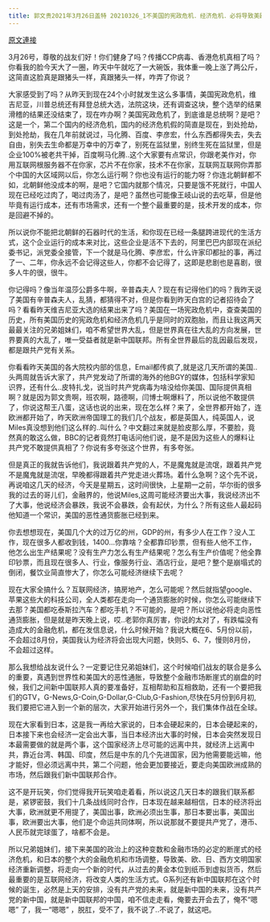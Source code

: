 ```yaml
---
title: 郭文贵2021年3月26日盖特 20210326_1不美国的宪政危机．经济危机．必将导致美欧日的经济危机．和世界的经济危机。在美国的恶性膨胀，将彻底的改变美国的经济现状，中共的擀面杖的经济必将彻底崩塌。这是新中国联邦最大的机
---
```


[原文連接](https://gnews.org/ThreadView/53480528)

3月26号，尊敬的战友们好！你们健身了吗？传播CCP病毒、香港危机真相了吗？你看我的脸今天大了一圈，昨天中午就吃了一大碗饭，我体重一晚上涨了两公斤，这简直这脸真是跟猪头一样，真跟猪头一样，咋弄了你说？


大家感受到了吗？从昨天到现在24个小时就发生这么多事情，美国宪政危机，维吉尼亚，川普总统还有拜登总统大选，法院这块，还有调查这块，整个选举的结果滑稽的结果还没结束了，现在咋办啊？美国宪政危机了，到底谁是总统啊？是吧？这是一个，第二个国内的经济危机，国内的经济危机假的简直是现在，到处抢劫，到处抢劫，我在几年前就说过，马化腾、百度、李彦宏，什么东西都得失去，失去自由，别失去生命都是万幸中的万幸了，别死在监狱里，别终生死在监狱里，但是企业100%被老共干掉，百度啊马化腾..这个大家要有点常识，你跟老美作对，你用互联网根服务器不在你家，芯片不在你家，技术不在你家，互联网互联网你弄那个中国的大区域网以后，你怎么运行啊？你也没有运行的能力呀？你连北朝鲜都不如，北朝鲜他没成本的啊，是吧？它国内就那个情况，只要是饿不死就行，中国人现在已经吃过肉了，喝过肉汤了，是吧？虽然也可能像王岐山说的去吃草，但是他毕竟有运行成本，还有市场需求，还有一个整个最重要的是，技术开发的成本，你是回避不掉的。


所以说你不能把北朝鲜的石器时代的生活，和你现在已经一条腿跨进现代的生活方式，这个企业运行的成本来对比，这些企业是活不下去的，阿里巴巴内部现在派纪委书记，派党委全接管，下一个就是马化腾、李彦宏，什么许家印都扯的事，再过了一、二年，你永远不会记得这些人，你都不会记得了，这即是悲剧也是喜剧，很多人牛的很，很牛。


你记得吗？像当年温莎公爵多牛啊，辛普森夫人？现在有记得他们的吗？我昨天说了美国有辛普森夫人，乱猜，都猜得不对，但是你看到昨天白宫的记者招待会了吗？看看昨天维吉尼亚大选的结果出来了吗？美国在一场宪政危机中，查查美国的历史，所有美国历史的宪政危机和经济危机几乎是同时的双胞胎，而且让我这两天最最关注的兄弟姐妹们，咱不希望世界大乱，但是世界真在往大乱的方向发展，世界要真的大乱了，唯一受益者就是新中国联邦。所有全世界最后的乱因最后发现，都是跟共产党有关系。


你看看昨天美国的各大院校内部的信息，Email都传疯了,就是这几天所谓的美国..头两周就告诉大家了，共产党发动了所谓的海外的他BGY的媒体，包括科学家知识界，还有什么..皮特扎戈，说当时共产党病毒为啥没给你美国、国际提供真相啊？就是因为郭文贵啊，班农啊，路德啊，闫博士啊爆料了，所以说他不敢提供了，你说这帮王八蛋，这话也说的出来，现在怎么样？来了，全世界都开始了，连欧洲都开始了，昨天欧洲帝国理工的我们几个战友，都是英国人，纯英国人，说Miles真没想到他们这么样的..叫什么？中文翻过来就是脸皮那么厚，不要脸，竟然真的敢这么做，BBC的记者竟然打电话问他们说，是不是因为这些人的爆料让共产党不敢提供真相了？你说有多夸张这个世界，有多夸张。


但是真正的我就告诉他们，我说跟着共产党的人，不是魔鬼就是流氓，跟着共产党不是魔鬼就是流氓，早晚都得跟着共产党走进火葬场。着什么急啊？这个先不说，再说咱这几天的经济，今天是星期五，这时间很快，上星期一之前，华尔街的很多我的过去的哥儿们，金融界的，他说Miles,这周可能经济要出大事，我说经济出不了大事，他说经济会暴跌，我说不会暴跌，会有起伏，为什么？所有这些人最起码他知道一个常识，美国的恶性通货膨胀已经到来。


你去想想现在，美国几个大的过万亿的州，GDP的州，有多少人在工作？没人工作，现在很多人都收到钱，1400…你靠啥？全都靠印钞票，但有些人他不工作，他怎么出生产结果呢？没有生产力怎么有生产结果呢？怎么有生产价值呢？他全靠印钞票，而且现在很多人、行业，像服务行业、酒店行业，是吧？整个是崩塌式的倒闭，餐饮业简直惨大了，你怎么可能经济继续下去呢？


现在大家全搞什么？互联网经济，搞房地产，怎么可能呢？然后就指望google、苹果这些大的科技公司，全人类都在走向一个通货膨胀的时候，你怎么可能继续下去那？美国都吃泰斯拉汽车？都吃手机？不可能的，是吧？所以说他必将走向恶性通货膨胀，但是就是昨天晚上说，哎..老郭你真厉害，你说的太对了，有跌幅没有造成大的金融危机，都在发信息说，什么时候开始？我说大概在6、5月份以前，不会超过8月份，美国我认为经济将会出现大问题，快则5、6、7，慢则8月份，不会超过这样。


那么我想给战友说什么？一定要记住兄弟姐妹们，这个时候咱们战友的联合是多么的重要，真遇到世界性和美国大的恶性通胀，导致整个金融市场断崖式的崩盘的时候，我们之间新中国联邦人真的要准备好，互相帮助和互相救助，还有一个要把我们的GTV，G-News,G-Coin,G-Dollar,G-Club,G-Fashion,尽快在5月份到6月初,我们要把它进入到一个新的层次，大家开始进行另外一个，我们集体作战在全球。


现在大家看到日本，这是我一再给大家说的，日本会硬起来的，日本会硬起来的，日本接下来也会经济一定会出大事，当日本经济出大事的时候，日本会突然发现日本最需要做的就是两个事，这个国家经济上尽可能的远离中共，就经济上远离中共，靠近台湾、韩国、印度，然后是中东的几个先进国家，因为他需要能远嘛，他才能好，但必须远离中共，第二个问题，他会更加要接近，要走向美国欧洲成熟的市场，然后跟我们新中国联邦合作。


这不是开玩笑，你们觉得我开玩笑咱走着看，所以说这几天日本的跟我们联系都是，紧锣密鼓，我们十几条战线同时合作，日本现在越来越相信，日本的经济将出大事，欧洲就更不用提了，美国出事，欧洲必须出生事，那日本要出事，美国出事，欧洲要出大事，他们是个命运共同体啊，所以说那就不要提共产党了，港币、人民币就完球蛋了，啥都不会是。


所以兄弟姐妹们，接下来美国的政治上的这种变数和金融市场的必定的断崖式的经济危机，和日本的整个大的金融危机和市场调整，导致美、欧、日、西方文明国家经济重新调整，将走向一个新的时代，从过去的黄金本位到纸币到虚拟货币，然后最重要的是互联网经济，将改变人类的生活方式。G系列还有新中国联邦在这个时候的诞生，必然是上天的安排，没有共产党的未来，就是新中国的未来，没有共产党的新中国，就是新中国联邦的中国，咱不信走走看，俺要去开会去了，俺不“嗯嗯” 了，我一“嗯嗯” ，脱肛，受不了，我不说了..不说了，就这吧。
